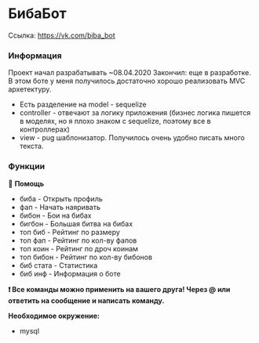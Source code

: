 # БибаБот
Ссылка: https://vk.com/biba_bot
### Информация
Проект начал разрабатывать ~08.04.2020
Закончил: еще в разработке.
В этом боте у меня получилось достаточно хорошо реализовать MVC архетектуру.
* Есть разделение на model - sequelize
* controller - отвечают за логику приложения (бизнес логика пишется в моделях, но я плохо знаком с sequelize, поэтому все в контроллерах)
* view - pug шаблонизатор. Получилось очень удобно писать много текста.
### Функции
💬 **Помощь**
- биба - Открыть профиль
- фап - Начать наяривать
- бибон - Бои на бибах
- бигбон - Большая битва на бибах
- топ биб - Рейтинг по размеру
- топ фап - Рейтинг по кол-ву фапов
- топ коин - Рейтинг по дроч коинам
- топ бибон - Рейтинг по кол-ву бибонов
- биб стата - Статистика
- биб инф - Информация о боте

**❗ Все команды можно применить на вашего друга!
Через @ или ответить на сообщение и написать команду.**

**Необходимое окружение:**
* mysql
